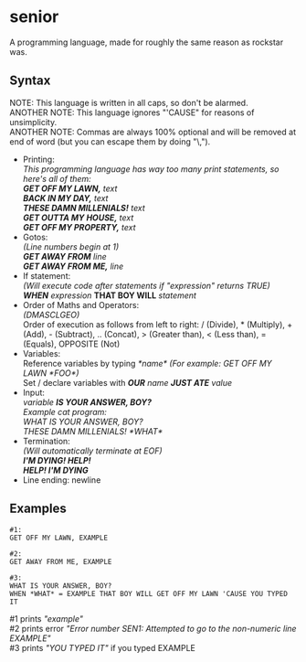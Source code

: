 # senior
A programming language, made for roughly the same reason as rockstar was.


## Syntax
NOTE: This language is written in all caps, so don't be alarmed.                       
ANOTHER NOTE: This language ignores "'CAUSE" for reasons of unsimplicity.                                            
ANOTHER NOTE: Commas are always 100% optional and will be removed at end of word (but you can escape them by doing "\\,").
* Printing:                                  
	_This programming language has way too many print statements, so here's all of them:_                
	___GET OFF MY LAWN,___ _text_                                           
	___BACK IN MY DAY,___ _text_                                              
	___THESE DAMN MILLENIALS!___ _text_                                          
	___GET OUTTA MY HOUSE,___ _text_                                                 
	___GET OFF MY PROPERTY,___ _text_                                           
* Gotos:                                                   
	_(Line numbers begin at 1)_                                               
	___GET AWAY FROM___ _line_                                            
	___GET AWAY FROM ME,___ _line_
* If statement:                                   
	_(Will execute code after statements if "expression" returns TRUE)_                                 
	___WHEN___ _expression_ __THAT BOY WILL__ _statement_                
* Order of Maths and Operators:                               
	_(DMASCLGEO)_                      
	Order of execution as follows from left to right: / (Divide), \* (Multiply), + (Add), - (Subtract), .. (Concat), > (Greater than), < (Less than), = (Equals), OPPOSITE (Not)                                 
* Variables:                    
	Reference variables by typing _\*name\* (For example: GET OFF MY LAWN \*FOO\*)_                            
	Set / declare variables with ___OUR___ _name_ ___JUST ATE___ _value_                          
* Input:                             
	_variable_ ___IS YOUR ANSWER, BOY?___                              
	_Example cat program:_                                            
	_WHAT IS YOUR ANSWER, BOY?_                                            
	_THESE DAMN MILLENIALS! \*WHAT\*_                           
* Termination:                                 
	_(Will automatically terminate at EOF)_                                       
	___I'M DYING! HELP!___                           
	___HELP! I'M DYING___
* Line ending: newline                       
## Examples
	#1:
	GET OFF MY LAWN, EXAMPLE
	
	#2:
	GET AWAY FROM ME, EXAMPLE
	
	#3:
	WHAT IS YOUR ANSWER, BOY?
	WHEN *WHAT* = EXAMPLE THAT BOY WILL GET OFF MY LAWN 'CAUSE YOU TYPED IT
#1 prints _"example"_                                  
#2 prints error _"Error number SEN1: Attempted to go to the non-numeric line EXAMPLE"_                              
#3 prints _"YOU TYPED IT"_ if you typed EXAMPLE
